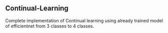 ## Continual-Learning

Complete implementation of Continual learning using already trained model of efficientnet from 3 classes to 4 classes. 
